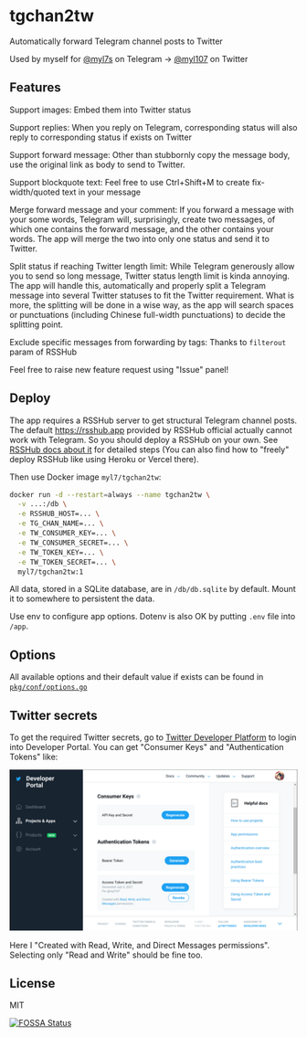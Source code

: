 # tgchan2tw

Automatically forward Telegram channel posts to Twitter

Used by myself for [@myl7s](https://t.me/myl7s) on Telegram -> [@myl107](https://twitter.com/myl107) on Twitter

## Features

Support images: Embed them into Twitter status

Support replies: When you reply on Telegram, 
corresponding status will also reply to corresponding status if exists on Twitter

Support forward message: Other than stubbornly copy the message body,
use the original link as body to send to Twitter.

Support blockquote text: Feel free to use Ctrl+Shift+M to create fix-width/quoted text in your message

Merge forward message and your comment: If you forward a message with your some words,
Telegram will, surprisingly, create two messages, of which one contains the forward message,
and the other contains your words.
The app will merge the two into only one status and send it to Twitter.

Split status if reaching Twitter length limit: While Telegram generously allow you to send so long message,
Twitter status length limit is kinda annoying.
The app will handle this, automatically and properly split a Telegram message into several Twitter statuses
to fit the Twitter requirement.
What is more, the splitting will be done in a wise way, as the app will search spaces or punctuations
(including Chinese full-width punctuations) to decide the splitting point.

Exclude specific messages from forwarding by tags: Thanks to `filterout` param of RSSHub

Feel free to raise new feature request using "Issue" panel!

## Deploy

The app requires a RSSHub server to get structural Telegram channel posts.
The default https://rsshub.app provided by RSSHub official actually cannot work with Telegram.
So you should deploy a RSSHub on your own.
See [RSSHub docs about it](https://docs.rsshub.app/install/) for detailed steps
(You can also find how to "freely" deploy RSSHub like using Heroku or Vercel there).

Then use Docker image `myl7/tgchan2tw`: 

```bash
docker run -d --restart=always --name tgchan2tw \
  -v ...:/db \
  -e RSSHUB_HOST=... \
  -e TG_CHAN_NAME=... \
  -e TW_CONSUMER_KEY=... \
  -e TW_CONSUMER_SECRET=... \
  -e TW_TOKEN_KEY=... \
  -e TW_TOKEN_SECRET=... \
  myl7/tgchan2tw:1
```

All data, stored in a SQLite database, are in `/db/db.sqlite` by default.
Mount it to somewhere to persistent the data.

Use env to configure app options. 
Dotenv is also OK by putting `.env` file into `/app`.

## Options

All available options and their default value if exists can be found in [`pkg/conf/options.go`](https://github.com/myl7/tgchan2tw/blob/goshujin-sama/pkg/conf/options.go)

## Twitter secrets

To get the required Twitter secrets, go to [Twitter Developer Platform](https://developer.twitter.com)
to login into Developer Portal.
You can get "Consumer Keys" and "Authentication Tokens" like:

![Twitter secret location](docs/images/twitter-secret-loc.png)

Here I "Created with Read, Write, and Direct Messages permissions".
Selecting only "Read and Write" should be fine too.

## License

MIT

[![FOSSA Status](https://app.fossa.com/api/projects/custom%2B20863%2Fgit%40github.com%3Amyl7%2Ftgchan2tw.git.svg?type=large)](https://app.fossa.com/projects/custom%2B20863%2Fgit%40github.com%3Amyl7%2Ftgchan2tw.git?ref=badge_large)
